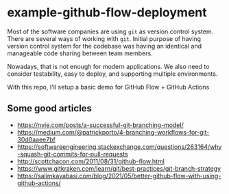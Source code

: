 # example-github-flow-deployment

Most of the software companies are using `git` as version control system. There are several ways of working with `git`. Initial purpose of having
version control system for the codebase was having an identical and manageable code sharing between team members.

Nowadays, that is not enough for modern applications. We also need to consider testability, easy to deploy, and
supporting multiple environments.

With this repo, I'll setup a basic demo for GitHub Flow + GitHub Actions

## Some good articles
* https://nvie.com/posts/a-successful-git-branching-model/
* https://medium.com/@patrickporto/4-branching-workflows-for-git-30d0aaee7bf
* https://softwareengineering.stackexchange.com/questions/263164/why-squash-git-commits-for-pull-requests
* http://scottchacon.com/2011/08/31/github-flow.html
* https://www.gitkraken.com/learn/git/best-practices/git-branch-strategy
* https://salimkayabasi.com/blog/2021/05/better-github-flow-with-using-github-actions/
